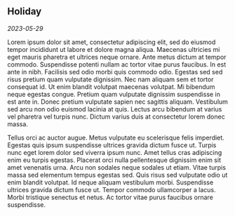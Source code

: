 ## Holiday
*2023-05-29*

Lorem ipsum dolor sit amet, consectetur adipiscing elit, sed do eiusmod tempor incididunt ut labore et dolore magna aliqua. Maecenas ultricies mi eget mauris pharetra et ultrices neque ornare. Ante metus dictum at tempor commodo. Suspendisse potenti nullam ac tortor vitae purus faucibus. In est ante in nibh. Facilisis sed odio morbi quis commodo odio. Egestas sed sed risus pretium quam vulputate dignissim. Nec nam aliquam sem et tortor consequat id. Ut enim blandit volutpat maecenas volutpat. Mi bibendum neque egestas congue. Pretium quam vulputate dignissim suspendisse in est ante in. Donec pretium vulputate sapien nec sagittis aliquam. Vestibulum sed arcu non odio euismod lacinia at quis. Lectus arcu bibendum at varius vel pharetra vel turpis nunc. Dictum varius duis at consectetur lorem donec massa.

Tellus orci ac auctor augue. Metus vulputate eu scelerisque felis imperdiet. Egestas quis ipsum suspendisse ultrices gravida dictum fusce ut. Turpis nunc eget lorem dolor sed viverra ipsum nunc. Amet tellus cras adipiscing enim eu turpis egestas. Placerat orci nulla pellentesque dignissim enim sit amet venenatis urna. Arcu non sodales neque sodales ut etiam. Vitae turpis massa sed elementum tempus egestas sed. Quis risus sed vulputate odio ut enim blandit volutpat. Id neque aliquam vestibulum morbi. Suspendisse ultrices gravida dictum fusce ut. Tempor commodo ullamcorper a lacus. Morbi tristique senectus et netus. Ac tortor vitae purus faucibus ornare suspendisse.